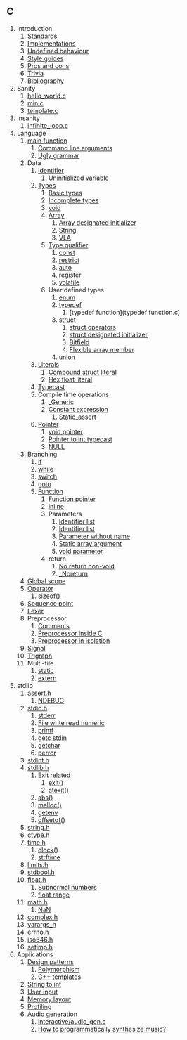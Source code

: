 ## C

1.  Introduction
    1. [Standards](standards.md)
    1. [Implementations](implementations.md)
    1. [Undefined behaviour](undefined-behaviour.md)
    1. [Style guides](style-guides.md)
    1. [Pros and cons](pros-and-cons.md)
    1. [Trivia](trivia.md)
    1. [Bibliography](bibliography.md)
1.  Sanity
    1. [hello_world.c](hello_world.c)
    1. [min.c](min.c)
    1. [template.c](template.c)
1.  Insanity
    1. [infinite_loop.c](infinite_loop.c)
1.  Language
    1.  [main function](main_function.c)
        1.  [Command line arguments](interactive/command_line_arguments.c)
        1.  [Ugly grammar](interactive/ugly_grammar.c)
    1.  Data
        1.  [Identifier](identifier.c)
            1.  [Uninitialized variable](uninitialized_variable.c)
        1.  [Types](types.c)
            1.  [Basic types](basic_types.md)
            1.  [Incomplete types](incomplete_type.c)
            1.  [void](void.c)
            1.  [Array](array.c)
                1.  [Array designated initializer](array_designated_initializer.c)
                1.  [String](string.c)
                1.  [VLA](vla.c)
            1.  [Type qualifier](type_qualifier.c)
                1.  [const](const.c)
                1.  [restrict](restrict.c)
                1.  [auto](auto.c)
                1.  [register](register.c)
                1.  [volatile](volatile.c)
            1.  User defined types
                1.  [enum](enum.c)
                1.  [typedef](typedef.c)
                    1.  [typedef function](typedef function.c)
                1.  [struct](struct.c)
                    1.  [struct operators](struct_operators.c)
                    1.  [struct designated initializer](struct_designated_initializer.c)
                    1.  [Bitfield](bitfield.c)
                    1.  [Flexible array member](flexible_array_member.c)
                1.  [union](union.c)
        1.  [Literals](literals.c)
            1.  [Compound struct literal](compound_struct_literal.c)
            1.  [Hex float literal](hex_float.c)
        1.  [Typecast](typecast.c)
        1.  Compile time operations
            1.  [_Generic](generic.c)
            1.  [Constant expression](constant_expression.c)
                1.  [Static_assert](static_assert.c)
        1.  [Pointer](pointer.c)
            1.  [void pointer](void_pointer.c)
            1.  [Pointer to int typecast](pointer_to_int.c)
            1.  [NULL](null.c)
    1.  Branching
        1.  [if](if.c)
        1.  [while](while.c)
        1.  [switch](switch.c)
        1.  [goto](goto.c)
        1.  [Function](function.c)
            1.  [Function pointer](function_pointer.c)
            1.  [inline](inline.c)
            1.  Parameters
                1.  [Identifier list](identifier_list.c)
                1.  [Identifier list](identifier_list.c)
                1.  [Parameter without name](parameter_without_name.c)
                1.  [Static array argument](static_array_argument.c)
                1.  [void parameter](void_parameter.c)
            1.  return
                1.  [No return non-void](no_return_non_void.c)
                1.  [_Noreturn](noreturn.c)
    1.  [Global scope](global.c)
    1.  [Operator](operator.c)
        1. [sizeof()](sizeof.c)
    1.  [Sequence point](sequence_point.c)
    1.  [Lexer](lexer.c)
    1.  Preprocessor
        1. [Comments](comments.c)
        1. [Preprocessor inside C](preprocessor.c)
        1. [Preprocessor in isolation](preprocessor.sh)
    1.  [Signal](signal.c)
    1.  [Trigraph](trigraph.c)
    1.  Multi-file
        1.  [static](static/)
        1.  [extern](extern/)
1.  stdlib
    1.  [assert.h](assert_h.c)
        1.  [NDEBUG](ndebug.c)
    1.  [stdio.h](stdio_h.c)
        1.  [stderr](stderr.c)
        1.  [File write read numeric](file_write_read_numeric.c)
        1.  [printf](printf.c)
        1.  [getc stdin](interactive/getc.c)
        1.  [getchar](getchar.c)
        1.  [perror](perror.c)
    1.  [stdint.h](stdint_h.c)
    1.  [stdlib.h](stdlib_h.c)
        1.  Exit related
            1.  [exit()](exit.c)
            1.  [atexit()](atexit.c)
        1.  [abs()](abs.c)
        1.  [malloc()](malloc.c)
        1.  [getenv](getenv.c)
        1.  [offsetof()](offsetof.c)
    1.  [string.h](string_h.c)
    1.  [ctype.h](ctype_h.c)
    1.  [time.h](time_h.c)
        1. [clock()](interactive/clock.c)
        1. [strftime](strftime.c)
    1.  [limits.h](limits_h.c)
    1.  [stdbool.h](stdbool_h.c)
    1.  [float.h](float_h.c)
        1.  [Subnormal numbers](interactive/subnormal.c)
        1.  [float range](interactive/float_range.c)
    1.  [math.h](math_h.c)
        1.  [NaN](nan.c)
    1.  [complex.h](complex_h.c)
    1.  [varargs_h](varargs_h.c)
    1.  [errno.h](errno_h.c)
    1.  [iso646.h](iso646_h.c)
    1.  [setjmp.h](setjmp_h.c)
1.  Applications
    1.  [Design patterns](design_patterns.c)
        1.  [Polymorphism](polymorphism.c)
        1.  [C++ templates](template_cpp.c)
    1.  [String to int](string_to_int.c)
    1.  [User input](interactive/user_input.c.off)
    1.  [Memory layout](memory_layout.c)
    1.  [Profiling](interactive/profiling.c)
    1.  Audio generation
        1.  [interactive/audio_gen.c](interactive/audio_gen.c)
        1.  [How to programmatically synthesize music?](interactive/how-to-programmatically-synthesize-music.md)
